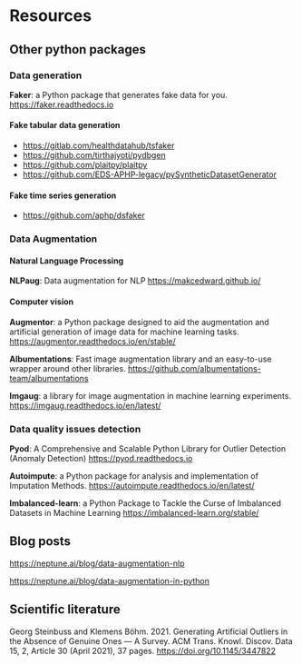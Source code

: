 
# Resources

## Other python packages

### Data generation

**Faker**: a Python package that generates fake data for you.
https://faker.readthedocs.io 

#### Fake tabular data generation
- https://gitlab.com/healthdatahub/tsfaker
- https://github.com/tirthajyoti/pydbgen
- https://github.com/plaitpy/plaitpy
- https://github.com/EDS-APHP-legacy/pySyntheticDatasetGenerator

#### Fake time series generation
- https://github.com/aphp/dsfaker

### Data Augmentation

#### Natural Language Processing
**NLPaug**: Data augmentation for NLP
https://makcedward.github.io/ 


#### Computer vision

**Augmentor**: a Python package designed to aid the augmentation and artificial generation of image data for machine learning tasks.
https://augmentor.readthedocs.io/en/stable/

**Albumentations**: Fast image augmentation library and an easy-to-use wrapper around other libraries.
https://github.com/albumentations-team/albumentations

**Imgaug**: a library for image augmentation in machine learning experiments. 
https://imgaug.readthedocs.io/en/latest/

### Data quality issues detection

**Pyod**:  A Comprehensive and Scalable Python Library for Outlier Detection (Anomaly Detection)
https://pyod.readthedocs.io 

**Autoimpute**: a Python package for analysis and implementation of Imputation Methods.
https://autoimpute.readthedocs.io/en/latest/

**Imbalanced-learn**: a Python Package to Tackle the Curse of Imbalanced Datasets in Machine Learning
https://imbalanced-learn.org/stable/

## Blog posts

https://neptune.ai/blog/data-augmentation-nlp

https://neptune.ai/blog/data-augmentation-in-python

## Scientific literature

Georg Steinbuss and Klemens Böhm. 2021. Generating Artificial Outliers in the Absence of Genuine Ones — A Survey. ACM Trans. Knowl. Discov. Data 15, 2, Article 30 (April 2021), 37 pages. https://doi.org/10.1145/3447822

